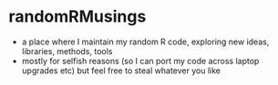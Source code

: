 # randomRMusings
- a place where I maintain my random R code, exploring new ideas, libraries, methods, tools
- mostly for selfish reasons (so I can port my code across laptop upgrades etc) but feel free to steal whatever you like

